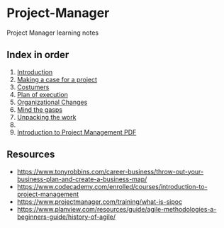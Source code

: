 # Project-Manager
Project Manager learning notes

## Index in order 
1. [Introduction](Introduction.md)
2. [Making a case for a project](Making-a-case-for-a-project.md)
3. [Costumers](Costumers.md)
4. [Plan of execution](Plan-execution.md)
5. [Organizational Changes](Organizational-Changes.md)
6. [Mind the gasps](Mind-the-gasps.md)
7. [Unpacking the work](Unpacking-the-work.md)
8. []()
9. [Introduction to Project Management PDF](Introduction+to+Project+Management.pdf)

## Resources
+ https://www.tonyrobbins.com/career-business/throw-out-your-business-plan-and-create-a-business-map/
+ https://www.codecademy.com/enrolled/courses/introduction-to-project-management
+ https://www.projectmanager.com/training/what-is-sipoc
+ https://www.planview.com/resources/guide/agile-methodologies-a-beginners-guide/history-of-agile/
